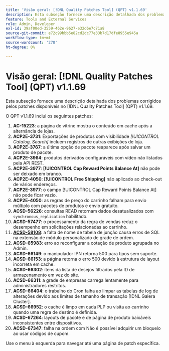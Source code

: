 ```yaml
---
title: 'Visão geral: [!DNL Quality Patches Tool] (QPT) v1.1.69'
description: Esta subseção fornece uma descrição detalhada dos problemas corrigidos pelos patches disponíveis no  [!DNL Quality Patches Tool] (QPT) v1.1.69.
feature: Tools and External Services
role: Admin, Developer
exl-id: 39af00ed-3559-462e-9627-e32d6e7c71a8
source-git-commit: e72c99bbb5e82cd2dc77e33b7d17dfe8955e945a
workflow-type: tm+mt
source-wordcount: '278'
ht-degree: 0%

---
```


# Visão geral: [!DNL Quality Patches Tool] (QPT) v1.1.69

Esta subseção fornece uma descrição detalhada dos problemas corrigidos pelos patches disponíveis no [!DNL Quality Patches Tool] (QPT) v1.1.69.

O QPT v1.1.69 inclui os seguintes patches:
1. **AC-15223**: a página de vitrine mostra o conteúdo em cache após a alternância de lojas.
1. **ACP2E-3731**: Exportações de produtos com visibilidade *[!UICONTROL Catalog, Search]* incluem registros de outras exibições de loja.
1. **ACP2E-3767**: a última opção de pacote reaparece após salvar um produto de pacote.
1. **ACP2E-3964**: produtos derivados configuráveis com vídeo não listados pela API REST.
1. **ACP2E-3977**: **[!UICONTROL Cap Reward Points Balance At]** não pode ser deixado em branco.
1. **ACP2E-4050**: **[!UICONTROL Free Shipping]** não aplicado ao check-out de vários endereços.
1. **ACP2E-3977**: o campo [!UICONTROL Cap Reward Points Balance At] não pode ficar vazio.
1. **ACP2E-4050**: as regras de preço do carrinho falham para envio múltiplo com pacotes de produtos e envio gratuito.
1. **ACSD-56226**: consultas READ retornam dados desatualizados com `synchronous_replication` habilitado.
1. **ACSD-57477**: o processamento da regra de vendas reduz o desempenho em solicitações relacionadas ao carrinho.
1. **[ACSD-58108](/help/tools/quality-patches-tool/patches-available-in-qpt/v1-1-69/acsd-58108-missing-join-table-name-causes-sql-errors-in-order-grid-custom-module-extension.md)**: a falta de nome de tabela de junção causa erros de SQL na extensão de módulo personalizado de grade de ordem.
1. **ACSD-65983**: erro ao reconfigurar a cotação de produto agrupada no Admin.
1. **ACSD-66149**: o manipulador IPN retorna 500 para tipos sem suporte.
1. **ACSD-66153**: a página retorna o erro 500 devido à estrutura de layout incorreta em cache.
1. **ACSD-66302**: itens da lista de desejos filtrados pela ID de armazenamento em vez do site.
1. **ACSD-66311**: a grade de empresas carrega lentamente para administradores restritos.
1. **ACSD-66404**: o trabalho do Cron falha ao limpar as tabelas de log de alterações devido aos limites de tamanho de transação [!DNL Galera Cluster].
1. **ACSD-66952**: o cache é limpo em cada PLP ou visita ao carrinho quando uma regra de destino é definida.
1. **ACSD-67264**: layouts de pacote e de página de produto baixáveis inconsistentes entre dispositivos.
1. **ACSD-67347**: falha na ordem com Não é possível adquirir um bloqueio ao usar códigos de cupom.

Use o menu à esquerda para navegar até uma página de patch específica.
